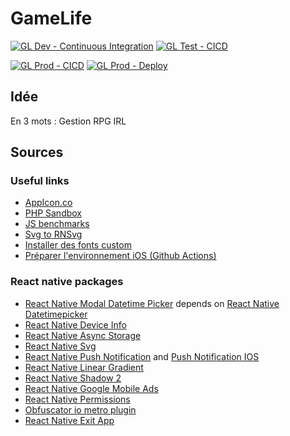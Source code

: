 # GameLife

[![GL Dev - Continuous Integration](https://github.com/OxyFoo/GameLife/actions/workflows/dev-ci.yml/badge.svg?branch=dev)](https://github.com/OxyFoo/GameLife/actions/workflows/dev-ci.yml)
[![GL Test - CICD](https://github.com/OxyFoo/GameLife/actions/workflows/test-cicd.yml/badge.svg?branch=dev)](https://github.com/OxyFoo/GameLife/actions/workflows/test-cicd.yml)

[![GL Prod - CICD](https://github.com/OxyFoo/GameLife/actions/workflows/prod-delivery.yml/badge.svg?branch=test)](https://github.com/OxyFoo/GameLife/actions/workflows/prod-delivery.yml)
[![GL Prod - Deploy](https://github.com/OxyFoo/GameLife/actions/workflows/prod-deploy.yml/badge.svg?branch=test)](https://github.com/OxyFoo/GameLife/actions/workflows/prod-deploy.yml)

## Idée
En 3 mots : Gestion RPG IRL

## Sources
### Useful links
* [AppIcon.co](https://appicon.co/)
* [PHP Sandbox](https://sandbox.onlinephpfunctions.com/)
* [JS benchmarks](https://jsben.ch/WqlIl)
* [Svg to RNSvg](https://react-svgr.com/playground/?native=true&svgo=false)
* [Installer des fonts custom](https://www.bigbinary.com/learn-react-native/adding-custom-fonts)
* [Préparer l'environnement iOS (Github Actions)](https://docs.github.com/en/actions/deployment/deploying-xcode-applications/installing-an-apple-certificate-on-macos-runners-for-xcode-development)

### React native packages
* [React Native Modal Datetime Picker](https://github.com/mmazzarolo/react-native-modal-datetime-picker) depends on [React Native Datetimepicker](https://github.com/react-native-community/react-native-datetimepicker)
* [React Native Device Info](https://github.com/react-native-device-info/react-native-device-info)
* [React Native Async Storage](https://github.com/react-native-async-storage/async-storage)
* [React Native Svg](https://github.com/react-native-svg/react-native-svg)
* [React Native Push Notification](https://www.npmjs.com/package/react-native-push-notification) and [Push Notification IOS](https://github.com/react-native-push-notification/ios)
* [React Native Linear Gradient](https://github.com/react-native-linear-gradient/react-native-linear-gradient)
* [React Native Shadow 2](https://www.npmjs.com/package/react-native-shadow-2)
* [React Native Google Mobile Ads](https://github.com/invertase/react-native-google-mobile-ads)
* [React Native Permissions](https://www.npmjs.com/package/react-native-permissions)
* [Obfuscator io metro plugin](https://www.npmjs.com/package/obfuscator-io-metro-plugin)
* [React Native Exit App](https://www.npmjs.com/package/react-native-exit-app)
